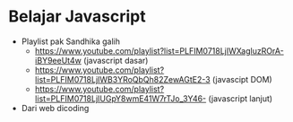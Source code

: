 # Belajar Javascript

- Playlist pak Sandhika galih
  - https://www.youtube.com/playlist?list=PLFIM0718LjIWXagluzROrA-iBY9eeUt4w (javascript dasar)
  - https://www.youtube.com/playlist?list=PLFIM0718LjIWB3YRoQbQh82ZewAGtE2-3 (javascipt DOM)
  - https://www.youtube.com/playlist?list=PLFIM0718LjIUGpY8wmE41W7rTJo_3Y46- (javascript lanjut)
- Dari web dicoding
